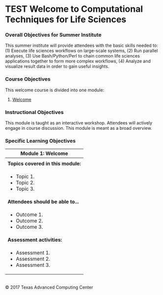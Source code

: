 # TEST Welcome to Computational Techniques for Life Sciences

### Overall Objectives for Summer Institute

This summer institute will provide attendees with the basic skills needed to: (1) Execute life sciences workflows on large-scale systems, (2) Run parallel analyses, (3) Use Bash/Python/Perl to chain common life sciences applications together to form more complex workflows, (4) Analyze and visualize result data in order to gain useful insights.


### Course Objectives

This welcome course is divided into one module:

 1. [Welcome](#mod1)

### Instructional Objectives

This module is taught as an interactive workshop. Attendees will actively engage in course discussion. This module is meant as a broad overview.


### Specific Learning Objectives

| <a name="mod1"></a>Module 1: Welcome |
| --- |
| |
| **Topics covered in this module:** |
| <ul><li> Topic 1. </li><li> Topic 2. </li><li> Topic 3. </li></ul> |
| **Attendees should be able to...** |
| <ul><li> Outcome 1. </li><li> Outcome 2. </li><li> Outcome 3. </li></ul> |
| **Assessment activities:** |
| <ul><li> Assessment 1. </li><li> Assessment 2. </li><li> Assessment 3. </li></ul> |

<br>
&copy; 2017 Texas Advanced Computing Center

